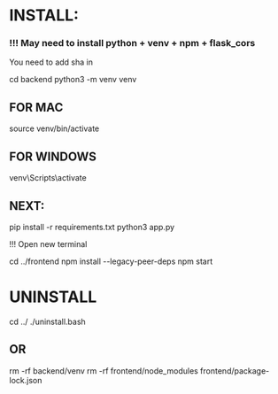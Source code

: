 # INSTALL:

### !!! May need to install python + venv + npm + flask_cors
You need to add sha in 

cd backend
python3 -m venv venv

## FOR MAC
source venv/bin/activate
## FOR WINDOWS
venv\Scripts\activate

## NEXT:
pip install -r requirements.txt
python3 app.py

!!! Open new terminal

cd ../frontend
npm install --legacy-peer-deps
npm start

# UNINSTALL

cd ../
./uninstall.bash

## OR 

rm -rf backend/venv
rm -rf frontend/node_modules frontend/package-lock.json